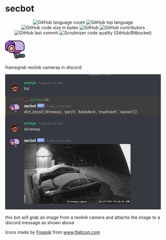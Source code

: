 # secbot

<p align="center">
	<img alt="GitHub language count" src="https://img.shields.io/github/languages/count/the-amaya/secbot?style=plastic">
	<img alt="GitHub top language" src="https://img.shields.io/github/languages/top/the-amaya/secbot?style=plastic">
	<img alt="GitHub code size in bytes" src="https://img.shields.io/github/languages/code-size/the-amaya/secbot?style=plastic">
	<img alt="GitHub" src="https://img.shields.io/github/license/the-amaya/secbot?style=plastic">
	<img alt="GitHub contributors" src="https://img.shields.io/github/contributors/the-amaya/secbot?style=plastic">
	<img alt="GitHub last commit" src="https://img.shields.io/github/last-commit/the-amaya/secbot?style=plastic">
	<img alt="Scrutinizer code quality (GitHub/Bitbucket)" src="https://img.shields.io/scrutinizer/quality/g/the-amaya/secbot?style=plastic">
</p>

<img src="https://raw.githubusercontent.com/the-amaya/secbot/main/demo/cam.svg"  width="64" height="64">

 framegrab reolink cameras in discord

![usage example](https://raw.githubusercontent.com/the-amaya/secbot/main/demo/example.png)

this bot will grab an image from a reolink camera and attache the image to a discord message as shown above

<div>Icons made by <a href="https://www.flaticon.com/authors/freepik" title="Freepik">Freepik</a> from <a href="https://www.flaticon.com/" title="Flaticon">www.flaticon.com</a></div>